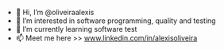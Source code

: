 - 👋 Hi, I’m @oliveiraalexis
- 👀 I’m interested in software programming, quality and testing
- 🌱 I’m currently learning software test
- 📫 Meet me here >> www.linkedin.com/in/alexisoliveira

<!---
oliveiraalexis/oliveiraalexis is a ✨ special ✨ repository because its `README.md` (this file) appears on your GitHub profile.
You can click the Preview link to take a look at your changes.
--->
